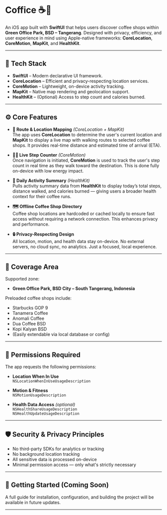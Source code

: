 # Coffice ☕📍
An iOS app built with **SwiftUI** that helps users discover coffee shops within **Green Office Park, BSD – Tangerang**. Designed with privacy, efficiency, and user experience in mind using Apple-native frameworks: **CoreLocation**, **CoreMotion**, **MapKit**, and **HealthKit**.

---

## 🔧 Tech Stack

- **SwiftUI** – Modern declarative UI framework.
- **CoreLocation** – Efficient and privacy-respecting location services.
- **CoreMotion** – Lightweight, on-device activity tracking.
- **MapKit** – Native map rendering and geolocation support.
- **HealthKit** – (Optional) Access to step count and calories burned.

---

## ⚙️ Core Features

- **📍 Route & Location Mapping** _(CoreLocation + MapKit)_  
  The app uses **CoreLocation** to determine the user's current location and **MapKit** to display a live map with walking routes to selected coffee shops. It provides real-time distance and estimated time of arrival (ETA).

- **🏃‍♂️ Live Step Counter** _(CoreMotion)_  
  Once navigation is initiated, **CoreMotion** is used to track the user's step count in real time as they walk toward the destination. This is done fully on-device with low energy impact.

- **🧠 Daily Activity Summary** _(HealthKit)_  
  Pulls activity summary data from **HealthKit** to display today’s total steps, distance walked, and calories burned — giving users a broader health context for their coffee runs.

- **🗺️ Offline Coffee Shop Directory**  
  Coffee shop locations are hardcoded or cached locally to ensure fast access without requiring a network connection. This enhances privacy and performance.

- **🔒 Privacy-Respecting Design**  
  All location, motion, and health data stay on-device. No external servers, no cloud sync, no analytics. Just a focused, local experience.

---

## 📍 Coverage Area

Supported zone:

- **Green Office Park, BSD City – South Tangerang, Indonesia**

Preloaded coffee shops include:

- Starbucks GOP 9
- Tanamera Coffee
- Anomali Coffee
- Dua Coffee BSD
- Kopi Kalyan BSD
- (Easily extendable via local database or config)

---

## 🔐 Permissions Required

The app requests the following permissions:

- **Location When In Use**  
  `NSLocationWhenInUseUsageDescription`

- **Motion & Fitness**  
  `NSMotionUsageDescription`

- **Health Data Access** _(optional)_  
  `NSHealthShareUsageDescription`  
  `NSHealthUpdateUsageDescription`

---

## 🛡️ Security & Privacy Principles

- No third-party SDKs for analytics or tracking
- No background location tracking
- All sensitive data is processed on-device
- Minimal permission access — only what's strictly necessary

---

## 🚀 Getting Started (Coming Soon)

A full guide for installation, configuration, and building the project will be available in future updates.

---

